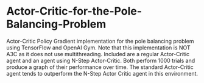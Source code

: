 # Actor-Critic-for-the-Pole-Balancing-Problem
Actor-Critic Policy Gradient implementation for the pole balancing problem using TensorFlow and OpenAI Gym. Note that this implementation is NOT A3C as it does not use multithreading. Included are a regular Actor-Critic agent and an agent using N-Step Actor-Critic. Both perform 1000 trials and produce a graph of their performance over time. The standard Actor-Critic agent tends to outperform the N-Step Actor Critic agent in this environment.
